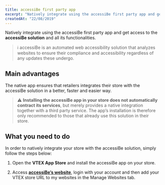 ```yaml
---
title: accessiBe first party app 
excerpt: "Natively integrate using the accessiBe first party app and get access to the accessiBe solution and all its functionalities."
createdAt: "22/08/2019"
---
```


Natively integrate using the accessiBe first party app and get access to the **accessiBe solution** and all its functionalities.

> ℹ️ accessiBe is an automated web accessibility solution that analyzes websites to ensure their compliance and accessibility regardless of any updates these undergo.

## Main advantages

The native app ensures that retailers integrates their store with the accessiBe solution in a better, faster and easier way.

> ⚠️ **Installing the accessiBe app in your store does not automatically contract its services**, but merely provides a native integration together with a third party service. The app’s installation is therefore only recommended to those that already use this solution in their store.

## What you need to do

In order to natively integrate your store with the accessiBe solution, simply follow the steps below:

1. Open the **VTEX App Store** and install the accessiBe app on your store.

2. Access [**accessiBe’s website**](https://accessibe.com/), login with your account and then add your VTEX store URL to  my websites  in the  Manage Websites  tab.
